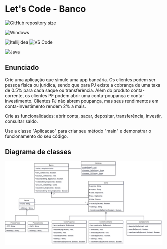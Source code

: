 # Let's Code - Banco
![GitHub repository size](https://img.shields.io/github/repo-size/h-ssiqueira/Lets_Code_-_Banco?label=Repository%20Size&style=for-the-badge)

![Windows](https://img.shields.io/badge/Windows-0078D6?style=for-the-badge&logo=windows&logoColor=white)

![Itellijidea](https://img.shields.io/badge/IntellijIDEA-000000?style=for-the-badge&logo=intellijidea&logoColor=white)
![VS Code](https://img.shields.io/badge/Visual_Studio_Code-0078D4?style=for-the-badge&logo=visual%20studio%20code&logoColor=white)

![Java](https://img.shields.io/badge/Java-ED8B00?style=for-the-badge&logo=java&logoColor=white)

## Enunciado
Crie uma aplicação que simule uma app bancária. Os clientes podem ser pessoa física ou jurídica, sendo que para PJ existe a cobrança de uma taxa de 0.5% para cada saque ou transferência. Além do produto conta-corrente, os clientes PF podem abrir uma conta-poupança e conta-investimento. Clientes PJ não abrem poupança, mas seus rendimentos em conta-investimento rendem 2% a mais.

Crie as funcionalidades: abrir conta, sacar, depositar, transferência, investir, consultar saldo.

Use a classe "Aplicacao" para criar seu método "main" e demonstrar o funcionamento do seu código.

## Diagrama de classes
![Diagrama de classes](Diagrama%20de%20classes.png)
